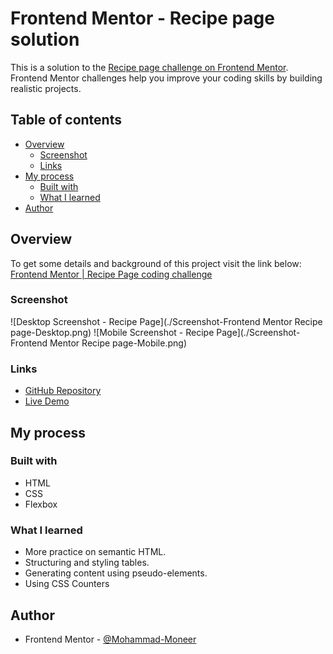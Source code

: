 # Frontend Mentor - Recipe page solution

This is a solution to the [Recipe page challenge on Frontend Mentor](https://www.frontendmentor.io/challenges/recipe-page-KiTsR8QQKm). Frontend Mentor challenges help you improve your coding skills by building realistic projects. 

## Table of contents

- [Overview](#overview)
  - [Screenshot](#screenshot)
  - [Links](#links)
- [My process](#my-process)
  - [Built with](#built-with)
  - [What I learned](#what-i-learned)
- [Author](#author)


## Overview
To get some details and background of this project visit the link below:
[Frontend Mentor | Recipe Page coding challenge](https://www.frontendmentor.io/challenges/recipe-page-KiTsR8QQKm)

### Screenshot

![Desktop Screenshot - Recipe Page](./Screenshot-Frontend Mentor Recipe page-Desktop.png)
![Mobile Screenshot - Recipe Page](./Screenshot-Frontend Mentor Recipe page-Mobile.png)

### Links

- [GitHub Repository](https://github.com/Mohammad-Moneer/recipe-page)
- [Live Demo](https://mohammad-moneer.github.io/recipe-page/)

## My process

### Built with

- HTML
- CSS
- Flexbox


### What I learned

- More practice on semantic HTML.
- Structuring and styling tables.
- Generating content using pseudo-elements.
- Using CSS Counters

## Author

- Frontend Mentor - [@Mohammad-Moneer](https://www.frontendmentor.io/profile/Mohammad-Moneer)